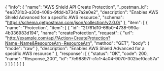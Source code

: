 {
  "info": {
    "name": "AWS Shield API Create Protection",
    "_postman_id": "ee3731b3-a30d-408b-9fdd-b734a7a2e0e2",
    "description": "Enables AWS Shield Advanced for a specific AWS resource.",
    "schema": "https://schema.getpostman.com/json/collection/v2.0.0/"
  },
  "item": [
    {
      "name": "Protection",
      "item": [
        {
          "id": "2f761d10-66b0-4738-990a-4b336983d194",
          "name": "createProtection",
          "request": {
            "url": "http://example.com/api/?Action=CreateProtection?Name=Name&ResourceArn=ResourceArn",
            "method": "GET",
            "body": {
              "mode": "raw"
            },
            "description": "Enables AWS Shield Advanced for a specific AWS resource."
          },
          "response": [
            {
              "status": "OK",
              "code": 200,
              "name": "Response_200",
              "id": "7e98897f-c1c1-4a04-9070-302bef0cc57a"
            }
          ]
        }
      ]
    }
  ]
}